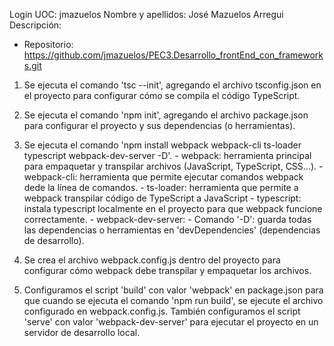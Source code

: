 Login UOC: jmazuelos
Nombre y apellidos: José Mazuelos Arregui
Descripción: 
  - Repositorio: https://github.com/jmazuelos/PEC3.Desarrollo_frontEnd_con_frameworks.git
  
  1. Se ejecuta el comando 'tsc --init', agregando el archivo tsconfig.json en el proyecto para configurar cómo se compila el código TypeScript. 
  2. Se ejecuta el comando 'npm init', agregando el archivo package.json para configurar el proyecto y sus dependencias (o herramientas). 
  3. Se ejecuta el comando 'npm install webpack webpack-cli ts-loader typescript webpack-dev-server -D'.
    - webpack: herramienta principal para empaquetar y transpilar archivos (JavaScript, TypeScript, CSS...).
    - webpack-cli: herramienta que permite ejecutar comandos webpack dede la línea de comandos.
    - ts-loader: herramienta que permite a webpack transpilar código de TypeScript a JavaScript
    - typescript: instala typescript localmente en el proyecto para que webpack funcione correctamente.
    - webpack-dev-server: 
    - Comando '-D': guarda todas las dependencias o herramientas en 'devDependencies' (dependencias de desarrollo). 

  4. Se crea el archivo webpack.config.js dentro del proyecto para configurar cómo webpack debe transpilar y empaquetar los archivos.
  5. Configuramos el script 'build' con valor 'webpack' en package.json para que cuando se ejecuta el comando 'npm run build', se ejecute el archivo configurado en webpack.config.js. También configuramos el script 'serve' con valor 'webpack-dev-server' para ejecutar el proyecto en un servidor de desarrollo local.
